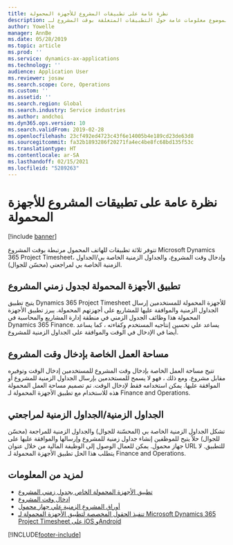 ```yaml
---
title: نظرة عامة على تطبيقات المشروع للأجهزة المحمولة
description: يوفر هذا الموضوع معلومات عامة حول التطبيقات المتعلقة بوقت المشروع لـ Microsoft Dynamics 365 Project Timesheet، وإدخال وقت المشروع، والجداول الزمنية الخاصة بي/الجداول الزمنية الخاصة بي المتوفرة على جهاز محمول.
author: Yowelle
manager: AnnBe
ms.date: 05/28/2019
ms.topic: article
ms.prod: ''
ms.service: dynamics-ax-applications
ms.technology: ''
audience: Application User
ms.reviewer: josaw
ms.search.scope: Core, Operations
ms.custom: ''
ms.assetid: ''
ms.search.region: Global
ms.search.industry: Service industries
ms.author: andchoi
ms.dyn365.ops.version: 10
ms.search.validFrom: 2019-02-28
ms.openlocfilehash: 23cf492ed4723c43f6e14005b4e189cd23de63d8
ms.sourcegitcommit: fa32b1893286f20271fa4ec4be8fc68bd135f53c
ms.translationtype: HT
ms.contentlocale: ar-SA
ms.lasthandoff: 02/15/2021
ms.locfileid: "5289263"
---
```

# <a name="project-mobile-applications-overview"></a>نظرة عامة على تطبيقات المشروع للأجهزة المحمولة

[!include [banner](../includes/banner.md)]

تتوفر ثلاثة تطبيقات للهاتف المحمول مرتبطة بوقت المشروع Microsoft Dynamics 365 Project Timesheet، وإدخال وقت المشروع، والجداول الزمنية الخاصة بي/الجداول الزمنية الخاصة بي لمراجعتي (محسّن للجوال).

## <a name="project-timesheet-mobile-app"></a>تطبيق الأجهزة المحمولة لجدول زمني المشروع

يتيح تطبيق Dynamics 365 Project Timesheet للأجهزة المحمولة للمستخدمين إرسال الجداول الزمنية والموافقة عليها للمشاريع على أجهزتهم المحمولة. يبرز تطبيق الأجهزة المحمولة هذا وظائف الجدول الزمني في منطقة إدارة المشاريع والمحاسبة في Dynamics 365 Finance. يساعد علي تحسين إنتاجيه المستخدم وكفاءته ، كما يساعد أيضا في الإدخال في الوقت والموافقة علي الجداول الزمنية للمشروع.

## <a name="project-time-entry-workspace"></a>مساحة العمل الخاصة بإدخال وقت المشروع

تتيح مساحة العمل الخاصة بإدخال وقت المشروع للمستخدمين إدخال الوقت وتوفيره مقابل مشروع. ومع ذلك ، فهو لا يسمح للمستخدمين بإرسال الجداول الزمنية للمشروع أو الموافقة عليها. يمكن استخدامه فقط لإدخال الوقت. تم تصميم مساحة العمل المحمولة هذه للاستخدام مع تطبيق الأجهزة المحمولة لـ Finance and Operations.

## <a name="my-timesheetstimesheets-for-my-review"></a>الجداول الزمنية/الجداول الزمنية لمراجعتي

تشكل الجداول الزمنية الخاصة بي (المحسّنة للجوال) والجداول الزمنية للمراجعة (محسّن للجوال) حلاً يتيح للموظفين إنشاء جداول زمنية للمشروع وإرسالها والموافقة عليها على جهاز محمول. يمكن للعمال الوصول إلى الوظيفة المالية من خلال عنوان URL للتطبيق. لا يتطلب هذا الحل تطبيق الأجهزة المحمولة لـ Finance and Operations.

## <a name="for-more-information"></a>لمزيد من المعلومات

- [تطبيق الأجهزة المحمولة الخاص بجدول زمني المشروع](project-timesheet.md)
- [إدخال وقت المشروع]( project-time-entry-mobile-workspace.md)
- [أوراق المشروع الزمنية علي جهاز محمول](Mobile-timesheets.md)
- [تنفيذ الحقول المخصصة لتطبيق الأجهزة المحمولة لـ Microsoft Dynamics 365 Project Timesheet على iOS وAndroid](custom-fields-mobile.md)


[!INCLUDE[footer-include](../includes/footer-banner.md)]